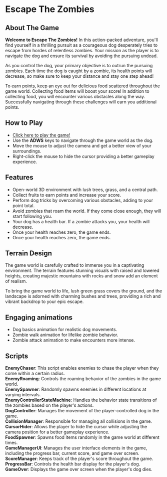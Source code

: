 # Escape The Zombies

## About The Game

**Welcome to Escape The Zombies!**
In this action-packed adventure, you'll find yourself in a thrilling pursuit as a courageous dog desperately tries to escape from hordes of relentless zombies. Your mission as the player is to navigate the dog and ensure its survival by avoiding the pursuing undead.

As you control the dog, your primary objective is to outrun the pursuing zombies. Each time the dog is caught by a zombie, its health points will decrease, so make sure to keep your distance and stay one step ahead!

To earn points, keep an eye out for delicious food scattered throughout the game world. Collecting food items will boost your score! In addition to collecting food, you will encounter various obstacles along the way. Successfully navigating through these challenges will earn you additional points.

## How to Play

* [Click here to play the game!](https://adiy55.itch.io/escape-the-zombies)
* Use the **ADWS** keys to navigate through the game world as the dog.
* Move the mouse to adjust the camera and get a better view of your surroundings.
* Right-click the mouse to hide the cursor providing a better gameplay experience.

## Features

* Open-world 3D environment with lush trees, grass, and a central path.
* Collect fruits to earn points and increase your score.
* Perform dog tricks by overcoming various obstacles, adding to your point total.
* Avoid zombies that roam the world. If they come close enough, they will start following you.
* Your dog has a health bar. If a zombie attacks you, your health will decrease.
* Once your health reaches zero, the game ends.
* Once your health reaches zero, the game ends.

## Terrain Design

The game world is carefully crafted to immerse you in a captivating environment. The terrain features stunning visuals with raised and lowered heights, creating majestic mountains with rocks and snow add an element of realism.

To bring the game world to life, lush green grass covers the ground, and the landscape is adorned with charming bushes and trees, providing a rich and vibrant backdrop to your epic escape.

## Engaging animations

* Dog basics animation for realistic dog movements.
* Zombie walk animation for lifelike zombie behavior.
* Zombie attack animation to make encounters more intense.

## Scripts

**EnemyChaser**: This script enables enemies to chase the player when they come within a certain radius.  
**EnemyRoaming**: Controls the roaming behavior of the zombies in the game world.  
**EnemySpawner**: Randomly spawns enemies in different locations at varying intervals.  
**EnemyControllerStateMachine**: Handles the behavior state transitions of the zombies based on the player's actions.  
**DogController**: Manages the movement of the player-controlled dog in the game.  
**CollisionManager**: Responsible for managing all collisions in the game.  
**CursorHider**: Allows the player to hide the cursor while adjusting the camera position for a better gameplay experience.  
**FoodSpawner**: Spawns food items randomly in the game world at different times.  
**GameManagerUI**: Manages the user interface elements in the game, including the progress bar, current score, and game over screen.  
**ScoreManager**: Keeps track of the player's score throughout the game.  
**ProgressBar**: Controls the health bar display for the player's dog.  
**GameOver**: Displays the game over screen when the player's dog dies.  
